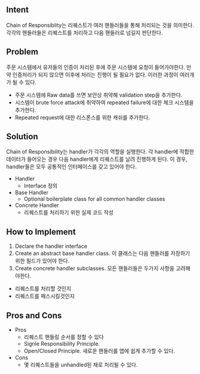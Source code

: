 ## Intent
Chain of Responsiblity는 리퀘스트가 여러 핸들러들을 통해 처리되는 것을 의미한다. 각각의 핸들러들은 리퀘스트를 처리하고 다음 핸들러로 넘길지 판단한다.

## Problem
주문 시스템에서 유저들의 인증이 처리된 후에 주문 시스템에 요청이 들어가야한다. 만약 인증처리가 되지 않으면 이후에 처리는 진행이 될 필요가 없다. 이러한 과정이 여러개가 될 수 있다.
- 주문 시스템에 Raw data를 쓰면 보안상 취약해 validation step을 추가한다.
- 시스템이 brute force attack에 취약하여 repeated failure에 대한 체크 시스템을 추가한다.
- Repeated request에 대한 리스폰스를 위한 캐쉬를 추가한다.

## Solution
Chain of Responsibility는 handler가 각각의 역할을 실행한다. 각 handler에 적합한 데이터가 들어오는 경우 다음 handler에게 리퀘스트를 날려 진행하게 된다. 이 경우, handler들은 모두 공통적인 인터페이스를 갖고 있어야 한다.
- Handler
  - Interface 정의
- Base Handler
  - Optional boilerplate class for all common handler classes
- Concrete Handler
  - 리퀘스트를 처리하기 위한 실제 코드 작성

## How to Implement
1. Declare the handler interface
2. Create an abstract base handler class. 이 클래스는 다음 핸들러를 저장하기 위한 필드가 있어야 한다.
3. Create concrete handler subclasses. 모든 핸들러들은 두가지 사항을 고려해야한다.
  - 리퀘스트를 처리할 것인지
  - 리퀘스트를 패스시킬것인지

## Pros and Cons
- Pros
  - 리퀘스트 핸들링 순서를 정할 수 있다
  - Signle Responsibility Principle.
  - Open/Closed Principle. 새로운 핸들러를 앱에 쉽게 추가할 수 있다.
- Cons  
  - 몇 리퀘스트들을 unhandled된 채로 처리될 수 있다.